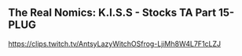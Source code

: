 ## The Real Nomics: K.I.S.S - Stocks TA Part 15- PLUG
https://clips.twitch.tv/AntsyLazyWitchOSfrog-LjiMh8W4L7F1cLZJ
